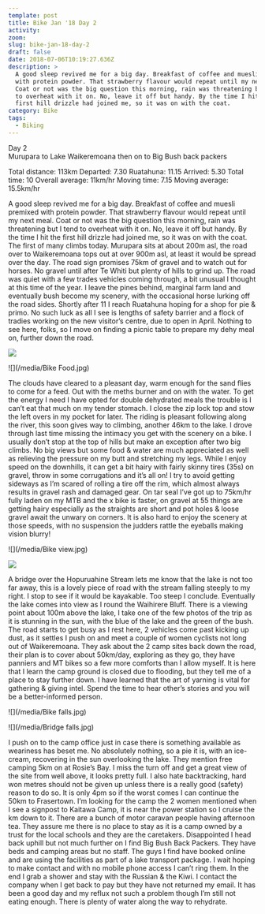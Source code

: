 ```yaml
---
template: post
title: Bike Jan '18 Day 2
activity:
zoom:
slug: bike-jan-18-day-2
draft: false
date: 2018-07-06T10:19:27.636Z
description: >
  A good sleep revived me for a big day. Breakfast of coffee and muesli premixed
  with protein powder. That strawberry flavour would repeat until my next meal.
  Coat or not was the big question this morning, rain was threatening but I tend
  to overheat with it on. No, leave it off but handy. By the time I hit the
  first hill drizzle had joined me, so it was on with the coat.
category: Bike
tags:
  - Biking
---
```

Day 2\
Murupara to Lake Waikeremoana then on to Big Bush back packers

Total distance: 113km Departed: 7.30 Ruatahuna: 11.15 Arrived: 5.30
Total time: 10 Overall average: 11km/hr
Moving time: 7.15 Moving average: 15.5km/hr

A good sleep revived me for a big day. Breakfast of coffee and muesli premixed with protein powder. That strawberry flavour would repeat until my next meal.
Coat or not was the big question this morning, rain was threatening but I tend to overheat with it on. No, leave it off but handy. By the time I hit the first hill drizzle had joined me, so it was on with the coat. The first of many climbs today. Murupara sits at about 200m asl, the road over to Waikeremoana tops out at over 900m asl, at least it would be spread over the day. The road sign promises 75km of gravel and to watch out for horses.
No gravel until after Te Whiti but plenty of hills to grind up. The road was quiet with a few trades vehicles coming through, a bit unusual I thought at this time of the year. I leave the pines behind, marginal farm land and eventually bush become my scenery, with the occasional horse lurking off the road sides. Shortly after 11 I reach Ruatahuna hoping for a shop for pie & primo. No such luck as all I see is lengths of safety barrier and a flock of tradies working on the new visitor’s centre, due to open in April. Nothing to see here, folks, so I move on finding a picnic table to prepare my dehy meal on, further down the road.

![](/media/Diner.jpg)

![](/media/Bike Food.jpg)

The clouds have cleared to a pleasant day, warm enough for the sand flies to come for a feed. Out with the meths burner and on with the water. To get the energy I need I have opted for double dehydrated meals the trouble is I can’t eat that much on my tender stomach. I close the zip lock top and stow the left overs in my pocket for later. The riding is pleasant following along the river, this soon gives way to climbing, another 46km to the lake. I drove through last time missing the intimacy you get with the scenery on a bike. I usually don’t stop at the top of hills but make an exception after two big climbs. No big views but some food & water are much appreciated as well as relieving the pressure on my butt and stretching my legs. While I enjoy speed on the downhills, it can get a bit hairy with fairly skinny tires (35s) on gravel, throw in some corrugations and it’s all on! I try to avoid getting sideways as I’m scared of rolling a tire off the rim, which almost always results in gravel rash and damaged gear. On tar seal I’ve got up to 75km/hr fully laden on my MTB and the x bike is faster, on gravel at 55 things are getting hairy especially as the straights are short and pot holes & loose gravel await the unwary on corners. It is also hard to enjoy the scenery at those speeds, with no suspension the judders rattle the eyeballs making vision blurry!

![](/media/Bike view.jpg)

![](/media/bike-view-2.jpg)

A bridge over the Hopuruahine Stream lets me know that the lake is not too far away, this is a lovely piece of road with the stream falling steeply to my right. I stop to see if it would be kayakable. Too steep I conclude. Eventually the lake comes into view as I round the Waihirere Bluff. There is a viewing point about 100m above the lake, I take one of the few photos of the trip as it is stunning in the sun, with the blue of the lake and the green of the bush. The road starts to get busy as I rest here, 2 vehicles come past kicking up dust, as it settles I push on and meet a couple of women cyclists not long out of Waikeremoana. They ask about the 2 camp sites back down the road, their plan is to cover about 50km/day, exploring as they go, they have panniers and MT bikes so a few more comforts than I allow myself. It is here that I learn the camp ground is closed due to flooding, but they tell me of a place to stay further down. I have learned that the art of yarning is vital for gathering & giving intel. Spend the time to hear other’s stories and you will be a better-informed person.

![](/media/Bike falls.jpg)

![](/media/Bridge falls.jpg)

I push on to the camp office just in case there is something available as weariness has beset me. No absolutely nothing, so a pie it is, with an ice-cream, recovering in the sun overlooking the lake. They mention free camping 5km on at Rosie’s Bay. I miss the turn off and get a great view of the site from well above, it looks pretty full. I also hate backtracking, hard won metres should not be given up unless there is a really good (safety) reason to do so. It is only 4pm so if the worst comes I can continue the 50km to Frasertown. I’m looking for the camp the 2 women mentioned when I see a signpost to Kaitawa Camp, it is near the power station so I cruise the km down to it. There are a bunch of motor caravan people having afternoon tea. They assure me there is no place to stay as it is a camp owned by a trust for the local schools and they are the caretakers. Disappointed I head back uphill but not much further on I find Big Bush Back Packers. They have beds and camping areas but no staff. The guys I find have booked online and are using the facilities as part of a lake transport package. I wait hoping to make contact and with no mobile phone access I can’t ring them. In the end I grab a shower and stay with the Russian & the Kiwi. I contact the company when I get back to pay but they have not returned my email. It has been a good day and my reflux not such a problem though I’m still not eating enough. There is plenty of water along the way to rehydrate.
